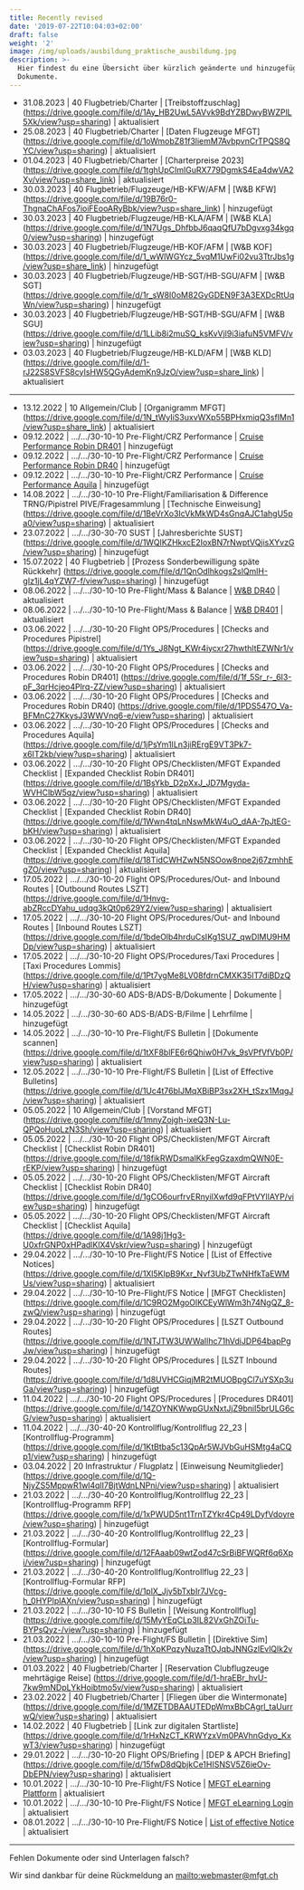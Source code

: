 ```yaml
---
title: Recently revised
date: '2019-07-22T10:04:03+02:00'
draft: false
weight: '2'
image: /img/uploads/ausbildung_praktische_ausbildung.jpg
description: >-
  Hier findest du eine Übersicht über kürzlich geänderte und hinzugefügte
  Dokumente.
---
```

* 31.08.2023 | 40 Flugbetrieb/Charter | [Treibstoffzuschlag] (https://drive.google.com/file/d/1Ay_HB2UwL5AVvk9BdYZBDwyBWZPlL5Xk/view?usp=sharing) | aktualisiert
* 25.08.2023 | 40 Flugbetrieb/Charter | [Daten Flugzeuge MFGT] (https://drive.google.com/file/d/1oWmobZ81f3liemM7AvbpvnCrTPQS8QYC/view?usp=sharing) | aktualisiert
* 01.04.2023 | 40 Flugbetrieb/Charter | [Charterpreise 2023] (https://drive.google.com/file/d/1tghUpCImlGuRX779DgmkS4Ea4dwVA2Xv/view?usp=share_link) | aktualisiert 
* 30.03.2023 | 40 Flugbetrieb/Flugzeuge/HB-KFW/AFM | [W&B KFW] (https://drive.google.com/file/d/19B76r0-ThgnaChAFos7ioiFEooARyBbk/view?usp=share_link) | hinzugefügt
* 30.03.2023 | 40 Flugbetrieb/Flugzeuge/HB-KLA/AFM | [W&B KLA] (https://drive.google.com/file/d/1N7Ugs_DhfbbJ6qaqQfU7bDgvxg34kgq0/view?usp=sharing) | hinzugefügt
* 30.03.2023 | 40 Flugbetrieb/Flugzeuge/HB-KOF/AFM | [W&B KOF] (https://drive.google.com/file/d/1_wWlWGYcz_5vqM1UwFi02vu3TtrJbs1g/view?usp=share_link) | hinzugefügt
* 30.03.2023 | 40 Flugbetrieb/Flugzeuge/HB-SGT/HB-SGU/AFM | [W&B SGT] (https://drive.google.com/file/d/1r_sW8I0oM82GyGDEN9F3A3EXDcRtUqWn/view?usp=sharing) | hinzugefügt
* 30.03.2023 | 40 Flugbetrieb/Flugzeuge/HB-SGT/HB-SGU/AFM | [W&B SGU] (https://drive.google.com/file/d/1LLib8i2muSQ_ksKvVjl9i3iafuN5VMFV/view?usp=sharing) | hinzugefügt
* 03.03.2023 | 40 Flugbetrieb/Flugzeuge/HB-KLD/AFM | [W&B KLD] (https://drive.google.com/file/d/1-rJ22S8SVFS8cyIsHW5QGyAdemKn9JzO/view?usp=share_link) | aktualisiert

<hr>

* 13.12.2022 | 10 Allgemein/Club | [Organigramm MFGT] (https://drive.google.com/file/d/1N_tWyIiS3uxvWXp55BPHxmiqQ3sfIMn1/view?usp=share_link) | aktualisiert
* 09.12.2022 | .../.../30-10-10 Pre-Flight/CRZ Performance | [Cruise Performance Robin DR401](https://drive.google.com/file/d/1qObBIReEzWyY1OMrTgQOUcFWcg2VyBiy/view?usp=share_link) | hinzugefügt
* 09.12.2022 | .../.../30-10-10 Pre-Flight/CRZ Performance | [Cruise Performance Robin DR40](https://drive.google.com/file/d/11zjtZ1Aas76Hc3nTQ38laohe6xlxpwVA/view?usp=share_link) | hinzugefügt
* 09.12.2022 | .../.../30-10-10 Pre-Flight/CRZ Performance | [Cruise Performance Aquila](https://drive.google.com/file/d/1-EF8QJ4u2-jrhlKblQhUMDXj1kcMg-Xh/view?usp=share_link) | hinzugefügt
* 14.08.2022 | .../.../30-10-10 Pre-Flight/Familiarisation & Difference TRNG/Pipistrel PIVE/Fragesammlung | [Technische Einweisung] (https://drive.google.com/file/d/1BeVrXo3IcVkMkWD4sGnqAJC1ahgU5pa0/view?usp=sharing) | aktualisiert
* 23.07.2022 | .../.../30-30-70 SUST | [Jahresberichte SUST] (https://drive.google.com/file/d/1WQlKZHkxcE2IoxBN7rNwptVQjisXYvzG/view?usp=sharing) | hinzugefügt
* 15.07.2022 | 40 Flugbetrieb | [Prozess Sonderbewilligung späte Rückkehr] (https://drive.google.com/file/d/1QnOdlhkogs2slQmlH-gIz1jL4qYZW7-f/view?usp=sharing) | hinzugefügt
* 08.06.2022 | .../.../30-10-10 Pre-Flight/Mass & Balance | [W&B DR40](https://drive.google.com/file/d/1e_UrN_YxxrFkxRk7sOxaw7IKZZOilMBk/view?usp=sharing) | aktualisiert
* 08.06.2022 | .../.../30-10-10 Pre-Flight/Mass & Balance | [W&B DR401](https://drive.google.com/file/d/1dqbWQ5g6PNRMNhCXLJo7ZXGqRbMCh_Nt/view?usp=sharing) | aktualisiert
* 03.06.2022 | .../.../30-10-20 Flight OPS/Procedures | [Checks and Procedures Pipistrel] (https://drive.google.com/file/d/1Ys_J8Ngt_KWr4iycxr27hwthltEZWNr1/view?usp=sharing) | aktualisiert
* 03.06.2022 | .../.../30-10-20 Flight OPS/Procedures | [Checks and Procedures Robin DR401] (https://drive.google.com/file/d/1f_5Sr_r-_6I3-pF_3qrHcjeo4Plrq-ZZ/view?usp=sharing) | aktualisiert
* 03.06.2022 | .../.../30-10-20 Flight OPS/Procedures | [Checks and Procedures Robin DR40] (https://drive.google.com/file/d/1PDS547O_Va-BFMnC27KkysJ3WWVnq6-e/view?usp=sharing) | aktualisiert
* 03.06.2022 | .../.../30-10-20 Flight OPS/Procedures | [Checks and Procedures Aquila] (https://drive.google.com/file/d/1jPsYm1ILn3jiRErgE9VT3Pk7-x6IT2kb/view?usp=sharing) | aktualisiert
* 03.06.2022 | .../.../30-10-20 Flight OPS/Checklisten/MFGT Expanded Checklist | [Expanded Checklist Robin DR401] (https://drive.google.com/file/d/1BsYkb_D2pXxJ_JD7Mgyda-WVHClbW5qz/view?usp=sharing) | aktualisiert
* 03.06.2022 | .../.../30-10-20 Flight OPS/Checklisten/MFGT Expanded Checklist | [Expanded Checklist Robin DR40] (https://drive.google.com/file/d/1Wwn4tqLnNswMkW4uO_dAA-7pJtEG-bKH/view?usp=sharing) | aktualisiert
* 03.06.2022 | .../.../30-10-20 Flight OPS/Checklisten/MFGT Expanded Checklist | [Expanded Checklist Aquila] (https://drive.google.com/file/d/18TidCWHZwN5NSOow8npe2j67zmhhEgZO/view?usp=sharing) | aktualisiert
* 17.05.2022 | .../.../30-10-20 Flight OPS/Procedures/Out- and Inbound Routes | [Outbound Routes LSZT] (https://drive.google.com/file/d/1Hnvg-abZRccDYahu_udqg3kQt0p629Y2/view?usp=sharing) | aktualisiert
* 17.05.2022 | .../.../30-10-20 Flight OPS/Procedures/Out- and Inbound Routes | [Inbound Routes LSZT] (https://drive.google.com/file/d/1bdeOlb4hrduCsIKg1SUZ_qwDIMU9HMDp/view?usp=sharing) | aktualisiert
* 17.05.2022 | .../.../30-10-20 Flight OPS/Procedures/Taxi Procedures | [Taxi Procedures Lommis] (https://drive.google.com/file/d/1Pt7ygMe8LV08fdrnCMXK35IT7diBDzQH/view?usp=sharing) | aktualisiert
* 17.05.2022 | .../.../30-30-60 ADS-B/ADS-B/Dokumente | Dokumente | hinzugefügt
* 14.05.2022 | .../.../30-30-60 ADS-B/ADS-B/Filme | Lehrfilme | hinzugefügt
* 14.05.2022 | .../.../30-10-10 Pre-Flight/FS Bulletin | [Dokumente scannen] (https://drive.google.com/file/d/1tXF8blFE6r6Qhiw0H7vk_9sVPfVfVb0P/view?usp=sharing) | aktualisiert
* 12.05.2022 | .../.../30-10-10 Pre-Flight/FS Bulletin | [List of Effective Bulletins] (https://drive.google.com/file/d/1Uc4t76blJMqXBiBP3sx2XH_tSzx1MqgJ/view?usp=sharing) | aktualisiert
* 05.05.2022 | 10 Allgemein/Club | [Vorstand MFGT] (https://drive.google.com/file/d/1mnyZojgh-ixeQ3N-Lu-QPQoHuoLzN3Sh/view?usp=sharing) | aktualisiert
* 05.05.2022 | .../.../30-10-20 Flight OPS/Checklisten/MFGT Aircraft Checklist | [Checklist Robin DR401] (https://drive.google.com/file/d/18fikRWDsmalKkFegGzaxdmQWN0E-rEKP/view?usp=sharing) | hinzugefügt
* 05.05.2022 | .../.../30-10-20 Flight OPS/Checklisten/MFGT Aircraft Checklist | [Checklist Robin DR40] (https://drive.google.com/file/d/1gCO6ourfrvERnyilXwfd9qFPtVYllAYP/view?usp=sharing) | hinzugefügt
* 05.05.2022 | .../.../30-10-20 Flight OPS/Checklisten/MFGT Aircraft Checklist | [Checklist Aquila] (https://drive.google.com/file/d/1A98j1Hg3-U0xfrGNP0xHPadlKlX4Vskr/view?usp=sharing) | hinzugefügt
* 29.04.2022 | .../.../30-10-10 Pre-Flight/FS Notice | [List of Effective Notices] (https://drive.google.com/file/d/1Xl5KIpB9Kxr_Nvf3UbZTwNHfkTaEWMUs/view?usp=sharing) | aktualisiert
* 29.04.2022 | .../.../30-10-10 Pre-Flight/FS Notice | [MFGT Checklisten] (https://drive.google.com/file/d/1C9RO2MgoOlKCEyWlWm3h74NgQZ_8-zwQ/view?usp=sharing) | hinzugefügt
* 29.04.2022 | .../.../30-10-20 Flight OPS/Procedures | [LSZT Outbound Routes] (https://drive.google.com/file/d/1NTJTW3UWWaIlhc71hVdiJDP64bapPgJw/view?usp=sharing) | hinzugefügt
* 29.04.2022 | .../.../30-10-20 Flight OPS/Procedures | [LSZT Inbound Routes] (https://drive.google.com/file/d/1d8UVHCGiqjMR2tMUOBpgCl7uYSXp3uGa/view?usp=sharing) | hinzugefügt
* 11.04.2022 | .../.../30-10-20 Flight OPS/Procedures | [Procedures DR401] (https://drive.google.com/file/d/14ZOYNKWwpGUxNxtJjZ9bniI5brULG6cG/view?usp=sharing) | aktualisiert
* 11.04.2022 | .../.../30-40-20 Kontrollflug/Kontrollflug 22_23 | [Kontrollflug-Programm] (https://drive.google.com/file/d/1KtBtba5c13QpAr5WJVbGuHSMtg4aCQp1/view?usp=sharing) | hinzugefügt
* 03.04.2022 | 20 Infrastruktur / Flugplatz | [Einweisung Neumitglieder] (https://drive.google.com/file/d/1Q-NjyZS5MppwR1wl4qlI7BjtWdnLNPnj/view?usp=sharing) | aktualisiert
* 21.03.2022 | .../.../30-40-20 Kontrollflug/Kontrollflug 22_23 | [Kontrollflug-Programm RFP] (https://drive.google.com/file/d/1xPWUD5nt1TrnTZYkr4Cp49LDyfVdoyre/view?usp=sharing) | hinzugefügt
* 21.03.2022 | .../.../30-40-20 Kontrollflug/Kontrollflug 22_23 | [Kontrollflug-Formular] (https://drive.google.com/file/d/12FAaab09wtZod47cSrBiBFWQRf6q6Xpi/view?usp=sharing) | hinzugefügt
* 21.03.2022 | .../.../30-40-20 Kontrollflug/Kontrollflug 22_23 | [Kontrollflug-Formular RFP] (https://drive.google.com/file/d/1plX_Jjv5bTxbIr7JVcg-h_0HYPlplAXn/view?usp=sharing) | hinzugefügt
* 21.03.2022 | .../.../30-10-10 FS Bulletin | [Weisung Kontrollflug] (https://drive.google.com/file/d/15MyYEqCLp3IL82VxGhZOiTu-BYPsQyz-/view?usp=sharing) | hinzugefügt
* 21.03.2022 | .../.../30-10-10 Pre-Flight/FS Bulletin | [Direktive Sim] (https://drive.google.com/file/d/1hXpKPqzyNuzaTtOJqbJNNGzlEvlQlk2v/view?usp=sharing) | hinzugefügt
* 01.03.2022 | 40 Flugbetrieb/Charter | [Reservation Clubflugzeuge mehrtägige Reise] (https://drive.google.com/file/d/1-hraEBr_hvU-7kw9mNDpLYkHoibtmo5v/view?usp=sharing) | aktualisiert
* 23.02.2022 | 40 Flugbetrieb/Charter | [Fliegen über die Wintermonate] (https://drive.google.com/file/d/1MZETDBAAUTEDpWmxBbCAgrl_taUurrwQ/view?usp=sharing) | aktualisiert
* 14.02.2022 | 40 Flugbetrieb | [Link zur digitalen Startliste] (https://drive.google.com/file/d/1rHxNzCT_KRWYzxVm0PAVhnGdyo_KxwT3/view?usp=sharing) | hinzugefügt
* 29.01.2022 | .../.../30-10-20 Flight OPS/Briefing | [DEP & APCH Briefing] (https://drive.google.com/file/d/15fwD8dQbjkCe1HISNSV5Z6ieOv-DbEPN/view?usp=sharing) | aktualisiert
* 10.01.2022 | .../.../30-10-10 Pre-Flight/FS Notice | [MFGT eLearning Plattform](https://drive.google.com/file/d/16w6jxkMimHdyc2lFnzkZcbO-uZHQ-Fwt/view?usp=sharing) | aktualisiert
* 10.01.2022 | .../.../30-10-10 Pre-Flight/FS Notice | [MFGT eLearning Login](https://drive.google.com/file/d/1hweVUYqgyILEsHtiElrfvI-1j8jSUxr0/view?usp=sharing) | aktualisiert
* 08.01.2022 | .../.../30-10-10 Pre-Flight/FS Notice | [List of effective Notice](https://drive.google.com/file/d/1qePsGB5dn2JEDXeJ9aamC-nQY5GDKdNv/view?usp=sharing) | aktualisiert

<hr>

Fehlen Dokumente oder sind Unterlagen falsch? 

Wir sind dankbar für deine Rückmeldung an <mailto:webmaster@mfgt.ch>
